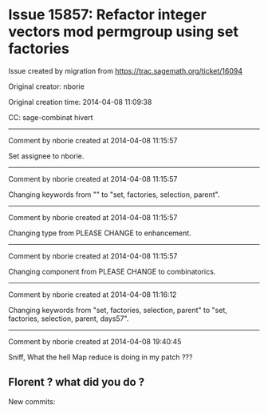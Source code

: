 # Issue 15857: Refactor integer vectors mod permgroup using set factories

Issue created by migration from https://trac.sagemath.org/ticket/16094

Original creator: nborie

Original creation time: 2014-04-08 11:09:38

CC:  sage-combinat hivert




---

Comment by nborie created at 2014-04-08 11:15:57

Set assignee to nborie.


---

Comment by nborie created at 2014-04-08 11:15:57

Changing keywords from "" to "set, factories, selection, parent".


---

Comment by nborie created at 2014-04-08 11:15:57

Changing type from PLEASE CHANGE to enhancement.


---

Comment by nborie created at 2014-04-08 11:15:57

Changing component from PLEASE CHANGE to combinatorics.


---

Comment by nborie created at 2014-04-08 11:16:12

Changing keywords from "set, factories, selection, parent" to "set, factories, selection, parent, days57".


---

Comment by nborie created at 2014-04-08 19:40:45

Sniff, What the hell Map reduce is doing in my patch ???

Florent ? what did you do ?
----
New commits:
